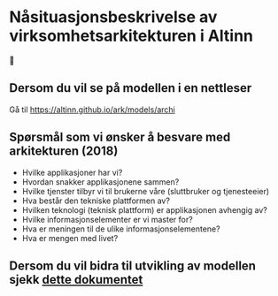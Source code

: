 # Nåsituasjonsbeskrivelse av virksomhetsarkitekturen i Altinn

:construction:

## Dersom du vil se på modellen i en nettleser
Gå til <https://altinn.github.io/ark/models/archi>

## Spørsmål som vi ønsker å besvare med arkitekturen (2018)
*   Hvilke applikasjoner har vi?
*   Hvordan snakker applikasjonene sammen?
*   Hvilke tjenster tilbyr vi til brukerne våre (sluttbruker og tjenesteeier)
*   Hva består den tekniske plattformen av?
*   Hvilken teknologi (teknisk plattform) er applikasjonen avhengig av?
*   Hvilke informasjonselementer er vi master for?
*   Hva er meningen til de ulike informasjonselementene?
*   Hva er mengen med livet?


## Dersom du vil bidra til utvikling av modellen sjekk [dette dokumentet](./CONTRIBUTING.md)
